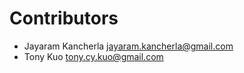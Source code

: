# Contributors

* Jayaram Kancherla [jayaram.kancherla@gmail.com](mailto:jayaram.kancherla@gmail.com)
* Tony Kuo [tony.cy.kuo@gmail.com](mailto:tony.cy.kuo@gmail.com)